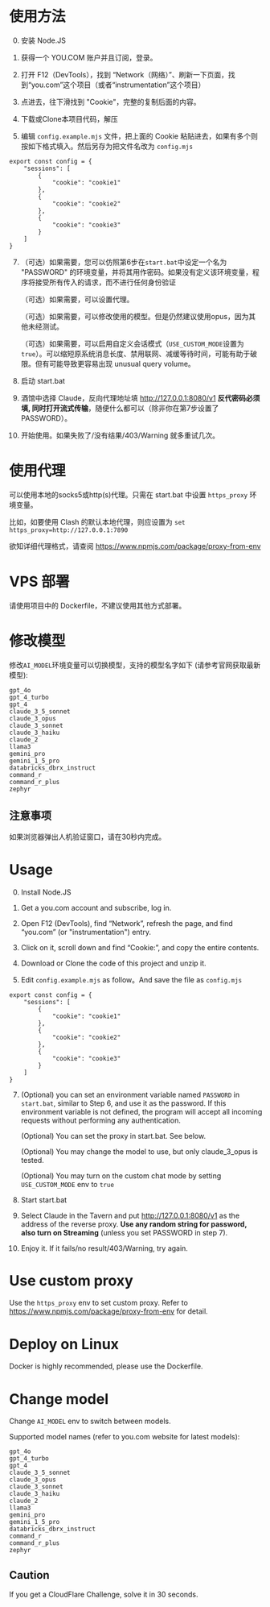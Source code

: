 # 使用方法

0. 安装 Node.JS

1. 获得一个 YOU.COM 账户并且订阅，登录。

2. 打开 F12（DevTools），找到 “Network（网络）”、刷新一下页面，找到“you.com”这个项目（或者“instrumentation”这个项目）

3. 点进去，往下滑找到 "Cookie"，完整的复制后面的内容。

4. 下载或Clone本项目代码，解压

5. 编辑 `config.example.mjs` 文件，把上面的 Cookie 粘贴进去，如果有多个则按如下格式填入。然后另存为把文件名改为 `config.mjs`

```
export const config = {
    "sessions": [
        {
            "cookie": "cookie1"
        },
        {
            "cookie": "cookie2"
        },
        {
            "cookie": "cookie3"
        }
    ]
}
```

7. （可选）如果需要，您可以仿照第6步在`start.bat`中设定一个名为 "PASSWORD" 的环境变量，并将其用作密码。如果没有定义该环境变量，程序将接受所有传入的请求，而不进行任何身份验证

    （可选）如果需要，可以设置代理。

    （可选）如果需要，可以修改使用的模型。但是仍然建议使用opus，因为其他未经测试。

    （可选）如果需要，可以启用自定义会话模式（`USE_CUSTOM_MODE`设置为`true`）。可以缩短原系统消息长度、禁用联网、减缓等待时间，可能有助于破限。但有可能导致更容易出现 unusual query volume。

8. 启动 start.bat

9. 酒馆中选择 Claude，反向代理地址填 http://127.0.0.1:8080/v1 **反代密码必须填, 同时打开流式传输**，随便什么都可以（除非你在第7步设置了PASSWORD）。

10. 开始使用。如果失败了/没有结果/403/Warning 就多重试几次。

# 使用代理

可以使用本地的socks5或http(s)代理。只需在 start.bat 中设置 `https_proxy` 环境变量。

比如，如要使用 Clash 的默认本地代理，则应设置为 `set https_proxy=http://127.0.0.1:7890`

欲知详细代理格式，请查阅 https://www.npmjs.com/package/proxy-from-env

# VPS 部署

请使用项目中的 Dockerfile，不建议使用其他方式部署。

# 修改模型

修改`AI_MODEL`环境变量可以切换模型，支持的模型名字如下 (请参考官网获取最新模型):

```
gpt_4o
gpt_4_turbo
gpt_4
claude_3_5_sonnet
claude_3_opus
claude_3_sonnet
claude_3_haiku
claude_2
llama3
gemini_pro
gemini_1_5_pro
databricks_dbrx_instruct
command_r
command_r_plus
zephyr
```

## 注意事项

如果浏览器弹出人机验证窗口，请在30秒内完成。


# Usage

0. Install Node.JS

1. Get a you.com account and subscribe, log in.

2. Open F12 (DevTools), find “Network”, refresh the page, and find “you.com” (or "instrumentation") entry.

3. Click on it, scroll down and find “Cookie:”, and copy the entire contents.

4. Download or Clone the code of this project and unzip it.

5. Edit `config.example.mjs` as follow。And save the file as `config.mjs`

```
export const config = {
    "sessions": [
        {
            "cookie": "cookie1"
        },
        {
            "cookie": "cookie2"
        },
        {
            "cookie": "cookie3"
        }
    ]
}
```

7. (Optional) you can set an environment variable named `PASSWORD` in `start.bat`, similar to Step 6, and use it as the password. If this environment variable is not defined, the program will accept all incoming requests without performing any authentication.
   
   (Optional) You can set the proxy in start.bat. See below.

   (Optional) You may change the model to use, but only claude_3_opus is tested.

   (Optional) You may turn on the custom chat mode by setting `USE_CUSTOM_MODE` env to `true`

8. Start start.bat

9. Select Claude in the Tavern and put http://127.0.0.1:8080/v1 as the address of the reverse proxy. **Use any random string for password, also turn on Streaming** (unless you set PASSWORD in step 7).

10. Enjoy it. If it fails/no result/403/Warning, try again.

# Use custom proxy

Use the `https_proxy` env to set custom proxy. Refer to https://www.npmjs.com/package/proxy-from-env for detail.

# Deploy on Linux

Docker is highly recommended, please use the Dockerfile.

# Change model

Change `AI_MODEL` env to switch between models.

Supported model names (refer to you.com website for latest models):

```
gpt_4o
gpt_4_turbo
gpt_4
claude_3_5_sonnet
claude_3_opus
claude_3_sonnet
claude_3_haiku
claude_2
llama3
gemini_pro
gemini_1_5_pro
databricks_dbrx_instruct
command_r
command_r_plus
zephyr
```

## Caution

If you get a CloudFlare Challenge, solve it in 30 seconds.
